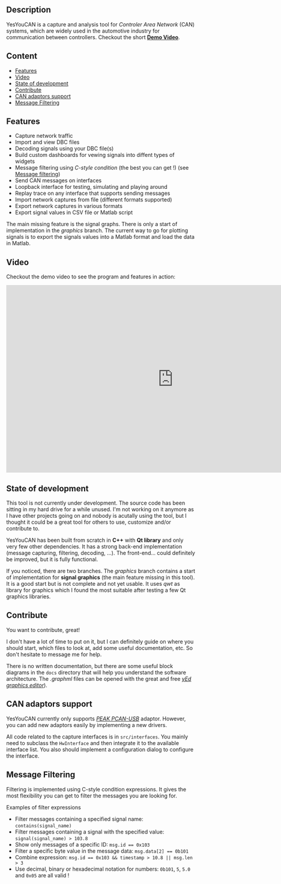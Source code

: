 

## Description

YesYouCAN is a capture and analysis tool for *Controler Area Network* (CAN) systems, which are widely used in the automotive industry for communication between controllers. Checkout the short [**Demo Video**](#video).


## Content
<!-- MarkdownTOC -->

- [Features](#features)
- [Video](#video)
- [State of development](#state-of-development)
- [Contribute](#contribute)
- [CAN adaptors support](#can-adaptors-support)
- [Message Filtering](#message-filtering)

<!-- /MarkdownTOC -->


## Features


- Capture network traffic
- Import and view DBC files
- Decoding signals using your DBC file(s)
- Build custom dashboards for vewing signals into diffent types of widgets
- Message filtering using *C-style condition* (the best you can get !) (see [Message filtering](#message-filtering))
- Send CAN messages on interfaces
- Loopback interface for testing, simulating and playing around
- Replay trace on any interface that supports sending messages
- Import network captures from file (different formats supported)
- Export network captures in various formats
- Export signal values in CSV file or Matlab script

The main missing feature is the signal graphs. There is only a start of implementation in the *graphics* branch. The current way to go for plotting signals is to export the signals values into a Matlab format and load the data in Matlab.


## Video

Checkout the demo video to see the program and features in action:

<iframe width="887" height="499" src="https://www.youtube.com/embed/oD7jQTJbPjg" frameborder="0" allow="accelerometer; autoplay; encrypted-media; gyroscope; picture-in-picture" allowfullscreen></iframe>


## State of development

This tool is not currently under development. The source code has been sitting in my hard drive for a while unused. I'm not working on it anymore as I have other projects going on and nobody is acutally using the tool, but I thought it could be a great tool for others to use, customize and/or contribute to.

YesYouCAN has been built from scratch in **C++** with **Qt library** and only very few other dependencies. It has a strong back-end implementation (message capturing, filtering, decoding, ...). The front-end... could definitely be improved, but it is fully functional.

If you noticed, there are two branches. The *graphics* branch contains a start of implementation for **signal graphics** (the main feature missing in this tool). It is a good start but is not complete and not yet usable. It uses *qwt* as library for graphics which I found the most suitable after testing a few Qt graphics libraries.

## Contribute

You want to contribute, great!

I don't have a lot of time to put on it, but I can definitely guide on where you should start, which files to look at, add some useful documentation, etc. So don't hesitate to message me for help.

There is no written documentation, but there are some useful block diagrams in the `docs` directory that will help you understand the software architecture. The *.graphml* files can be opened with the great and free [*yEd graphics editor*](https://www.yworks.com/products/yed)).

## CAN adaptors support

YesYouCAN currently only supports [*PEAK PCAN-USB*](https://www.peak-system.com/PCAN-USB.199.0.html) adaptor. However, you can add new adaptors easily by implementing a new drivers.

All code related to the capture interfaces is in `src/interfaces`. You mainly need to subclass the `HwInterface` and then integrate it to the available interface list. You also should implement a configuration dialog to configure the interface.

## Message Filtering

Filtering is implemented using C-style condition expressions. It gives the most flexibility you can get to filter the messages you are looking for.

Examples of filter expressions

- Filter messages containing a specified signal name: `contains(signal_name)`
- Filter messages containing a signal with the specified value: `signal(signal_name) > 103.8`
- Show only messages of a specific ID: `msg.id == 0x103`
- Filter a specific byte value in the message data: `msg.data[2] == 0b101`
- Combine expression: `msg.id == 0x103 && timestamp > 10.8 || msg.len > 3`
- Use decimal, binary or hexadecimal notation for numbers: `0b101`, `5`, `5.0` and `0x05` are all valid !